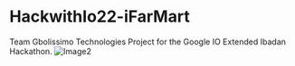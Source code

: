 # HackwithIo22-iFarMart
Team Gbolissimo Technologies Project for the Google IO Extended Ibadan Hackathon.
![Image2](https://user-images.githubusercontent.com/14265696/178831044-08fd20ea-b406-44ad-8742-dcc319ee7623.jpg)
